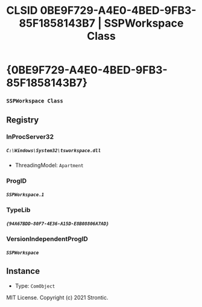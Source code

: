 ﻿---
title: "CLSID 0BE9F729-A4E0-4BED-9FB3-85F1858143B7 | SSPWorkspace Class"
excerpt: What is COM-Object CLSID 0BE9F729-A4E0-4BED-9FB3-85F1858143B7?
---

# {0BE9F729-A4E0-4BED-9FB3-85F1858143B7}

### `SSPWorkspace Class`

## Registry


### InProcServer32

##### `C:\Windows\System32\tsworkspace.dll`
* ThreadingModel: `Apartment`

### ProgID

##### `SSPWorkspace.1`

### TypeLib

##### `{94A67BDD-80F7-4E36-A15D-E8B08806A7AD}`

### VersionIndependentProgID

##### `SSPWorkspace`

## Instance

* Type: `ComObject`

MIT License. Copyright (c) 2021 Strontic.



